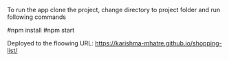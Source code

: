 To run the app clone the project, change directory to project folder and run following commands

#npm install
#npm start

Deployed to the floowing URL: 
https://karishma-mhatre.github.io/shopping-list/
